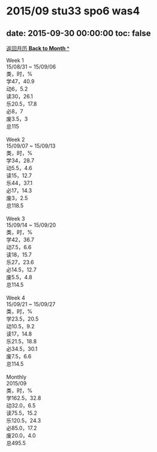 # 2015/09 stu33 spo6 was4

date: 2015-09-30 00:00:00
toc: false
---
[返回月历 **Back to Month ^**](/lifelogs/2015/09/index.md)
<br/><div>Week 1</div><div>15/08/31 ~ 15/09/06</div><div>类，时，%</div><div>学47，40.9</div><div>动6，5.2</div><div>读30，26.1</div><div>乐20.5，17.8<br/>必8，7<br/>废3.5，3<br/>总115</div><div><br/></div><div>Week 2</div><div>15/09/07 ~ 15/09/13</div><div>类，时，%<br/>学34，28.7<br/>动5.5，4.6</div><div>读15，12.7</div><div>乐44，37.1</div><div>必17，14.3</div><div>废3，2.5<br/>总118.5</div><div><br/></div><div>Week 3</div><div>15/09/14 ~ 15/09/20</div><div>类，时，%</div><div>学42，36.7</div><div>动7.5，6.6</div><div>读18，15.7</div><div>乐27，23.6</div><div>必14.5，12.7</div><div>废5.5，4.8</div><div>总114.5</div><div><br/></div><div>Week 4</div><div>15/09/21 ~ 15/09/27</div><div>类，时，%</div><div>学23.5，20.5</div><div>动10.5，9.2</div><div>读17，14.8</div><div>乐21.5，18.8<br/>必34.5，30.1</div><div>废7.5，6.6</div><div>总114.5</div><div><br/></div><div>Monthly</div><div>2015/09</div><div>类，时，%</div><div>学162.5，32.8</div><div>动32.0，6.5</div><div>读75.5，15.2</div><div>乐120.5，24.3</div><div>必85.0，17.2</div><div>废20.0，4.0</div><div>总495.5</div>
